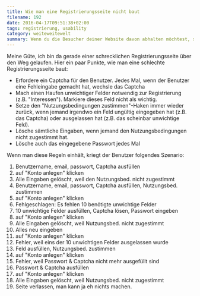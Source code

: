 ```yaml
---
title: Wie man eine Registrierungsseite nicht baut
filename: 192
date: 2016-04-17T09:51:38+02:00
tags: registrierung, usability
category: weiteweitewelt
summary: Wenn du die Besucher deiner Website davon abhalten möchtest, sich zu registrieren, dann nutze diese Checkliste!
---
```


Meine Güte, ich bin da gerade einer schrecklichen Registrierungsseite über den Weg gelaufen. Hier ein paar Punkte, wie man eine schlechte Registrierungsseite baut:

- Erfordere ein Captcha für den Benutzer. Jedes Mal, wenn der Benutzer eine Fehleingabe gemacht hat, wechsle das Captcha
- Mach einen Haufen unwichtiger Felder notwendig zur Registrierung (z.B. "Interessen"). Markiere dieses Feld nicht als wichtig.
- Setze den "Nutzungsbedingungen zustimmen"\-Haken immer wieder zurück, wenn jemand irgendwo ein Feld ungültig eingegeben hat (z.B. das Captcha) oder ausgelassen hat (z.B. das scheinbar unwichtige Feld).
- Lösche sämtliche Eingaben, wenn jemand den Nutzungsbedingungen nicht zugestimmt hat.
- Lösche auch das eingegebene Passwort jedes Mal

Wenn man diese Regeln einhält, kriegt der Benutzer folgendes Szenario:

1. Benutzername, email, passwort, Captcha ausfüllen
2. auf "Konto anlegen" klicken
3. Alle Eingaben gelöscht, weil den Nutzungsbed. nicht zugestimmt
4. Benutzername, email, passwort, Captcha ausfüllen, Nutzungsbed. zustimmen
5. auf "Konto anlegen" klicken
6. Fehlgeschlagen: Es fehlen 10 benötigte unwichtige Felder
7. 10 unwichtige Felder ausfüllen, Captcha lösen, Passwort eingeben
8. auf "Konto anlegen" klicken
9. Alle Eingaben gelöscht, weil Nutzungsbed. nicht zugestimmt
10. Alles neu eingeben
11. auf "Konto anlegen" klicken
12. Fehler, weil eins der 10 unwichtigen Felder ausgelassen wurde
13. Feld ausfüllen, Nutzungsbed. zustimmen
14. auf "Konto anlegen" klicken
15. Fehler, weil Passwort \& Captcha nicht mehr ausgefüllt sind
16. Passwort \& Captcha ausfüllen
17. auf "Konto anlegen" klicken
18. Alle Eingaben gelöscht, weil Nutzungsbed. nicht zugestimmt
19. Seite verlassen, man kann ja eh nichts machen.
